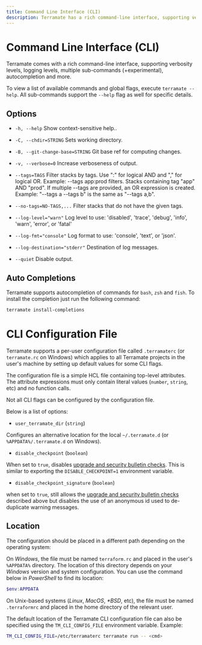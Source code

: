 ```yaml
---
title: Command Line Interface (CLI)
description: Terramate has a rich command-line interface, supporting verbosity levels, logging levels, multiple sub-commands, autocompletion and more.
---
```


# Command Line Interface (CLI)

Terramate comes with a rich command-line interface, supporting verbosity
levels, logging levels, multiple sub-commands (+experimental), autocompletion
and more.

To view a list of available commands and global flags, execute `terramate --help`.
All sub-commands support the `--help` flag as well for specific details.

## Options

- `-h, --help`                         Show context-sensitive help..
- `-C, --chdir=STRING`                 Sets working directory.
- `-B, --git-change-base=STRING`       Git base ref for computing changes.
- `-v, --verbose=0`                    Increase verboseness of output.

- `--tags=TAGS`                        Filter stacks by tags. Use ":" for logical AND and "," for logical OR. Example: --tags app:prod filters. Stacks containing tag "app" AND "prod". If multiple --tags are provided, an OR expression is created. Example: "--tags a --tags b" is the same as "--tags a,b".
- `--no-tags=NO-TAGS,...`              Filter stacks that do not have the given tags.

- `--log-level="warn"`                 Log level to use: 'disabled', 'trace', 'debug', 'info', 'warn', 'error', or 'fatal'
- `--log-fmt="console"`                Log format to use: 'console', 'text', or 'json'.
- `--log-destination="stderr"`         Destination of log messages.
- `--quiet`                            Disable output.

<!-- - `--disable-check-git-untracked`      Disable git check for untracked files. -->
<!-- - `--disable-check-git-uncommitted`    Disable git check for uncommitted files. -->
<!-- - `--disable-checkpoint`               Disable checkpoint checks for updates. -->
<!-- - `--disable-checkpoint-signature`     Disable checkpoint signature. -->

## Auto Completions

Terramate supports autocompletion of commands for `bash`, `zsh` and `fish`. To
install the completion just run the following command:

```bash
terramate install-completions
```

# CLI Configuration File

Terramate supports a per-user configuration file called `.terramaterc` (or
`terramate.rc` on Windows) which applies to all Terramate projects in the user's
machine by setting up default values for some CLI flags.

The configuration file is a simple HCL file containing top-level attributes.
The attribute expressions must only contain literal values (`number`, `string`,
etc) and no function calls.

Not all CLI flags can be configured by the configuration file.

Below is a list of options:

- `user_terramate_dir` (`string`)

Configures an alternative location for the local `~/.terramate.d` (or `%APPDATA%/.terramate.d`
on Windows).

- `disable_checkpoint` (`boolean`)

When set to `true`, disables [upgrade and security bulletin checks](./configuration/upgrade-check.md). This is similar to exporting the `DISABLE_CHECKPOINT=1` environment variable.

- `disable_checkpoint_signature` (`boolean`)

 when set to `true`, still allows the [upgrade and security bulletin checks](./configuration/upgrade-check.md)
 described above but disables the use of an anonymous id used to de-duplicate warning messages.

## Location

The configuration should be placed in a different path depending on the operating
system:

On _Windows_, the file must be named `terraform.rc` and placed in the user's
`%APPDATA%` directory. The location of this directory depends on your _Windows_
version and system configuration. You can use the command below in _PowerShell_ to
find its location:

```PowerShell
$env:APPDATA
```

On Unix-based systems (_Linux_, _MacOS_, _*BSD_, etc), the file must be named
`.terraformrc` and placed in the home directory of the relevant user.

The default location of the Terramate CLI configuration file can also be specified
using the `TM_CLI_CONFIG_FILE` environment variable.
Example:

```bash
TM_CLI_CONFIG_FILE=/etc/terramaterc terramate run -- <cmd>
```
